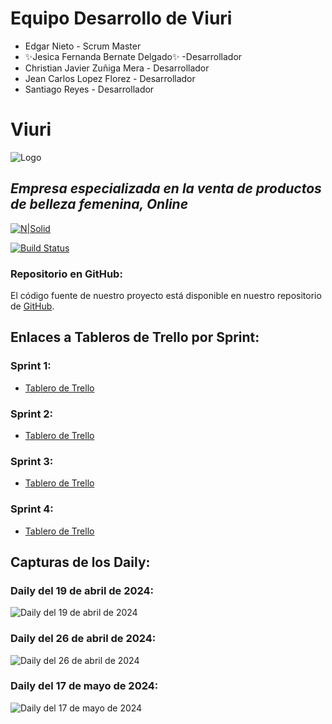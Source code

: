 # Equipo Desarrollo de Viuri
- Edgar Nieto - Scrum Master
- ✨Jesica Fernanda Bernate Delgado✨ -Desarrollador
- Christian Javier Zuñiga Mera - Desarrollador
- Jean Carlos Lopez Florez - Desarrollador
- Santiago Reyes - Desarrollador 

# Viuri
![Logo](https://dev-to-uploads.s3.amazonaws.com/uploads/articles/th5xamgrr6se0x5ro4g6.png)
## _Empresa especializada en la venta de productos de belleza femenina, Online_

[![N|Solid](https://cldup.com/dTxpPi9lDf.thumb.png)](https://nodesource.com/products/nsolid)

[![Build Status](https://travis-ci.org/joemccann/dillinger.svg?branch=master)](https://travis-ci.org/joemccann/dillinger)

### Repositorio en GitHub:
El código fuente de nuestro proyecto está disponible en nuestro repositorio de [GitHub](https://github.com/SantiagoReyesGonzalez/viuri).

## Enlaces a Tableros de Trello por Sprint:

### Sprint 1:
- [Tablero de Trello](https://trello.com/b/O6SDGT0C/sprint-1)

### Sprint 2:
- [Tablero de Trello](https://trello.com/b/2OdU8BfL/sprint-2)

### Sprint 3:
- [Tablero de Trello](https://trello.com/b/b4uDtDRM/sprint-3)

### Sprint 4:
- [Tablero de Trello](https://trello.com/b/nqk4Jfum/sprint-4)

## Capturas de los Daily:

### Daily del 19 de abril de 2024:
![Daily del 19 de abril de 2024](ruta_a_la_imagen)

### Daily del 26 de abril de 2024:
![Daily del 26 de abril de 2024](ruta_a_la_imagen)

### Daily del 17 de mayo de 2024:
![Daily del 17 de mayo de 2024](ruta_a_la_imagen)